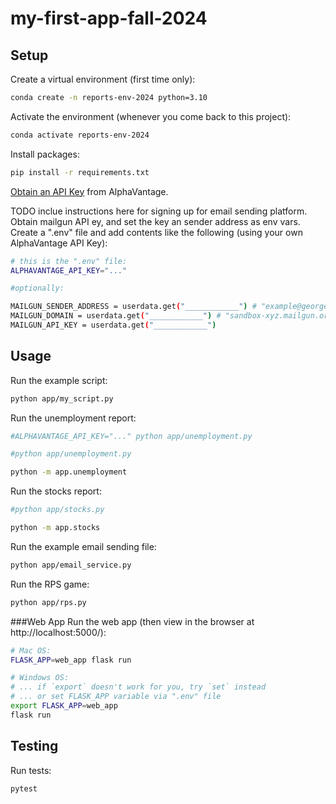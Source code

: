 # my-first-app-fall-2024

## Setup

Create a virtual environment (first time only):

```sh
conda create -n reports-env-2024 python=3.10
```

Activate the environment (whenever you come back to this project):

```sh
conda activate reports-env-2024
```

Install packages:

```sh
pip install -r requirements.txt
```

[Obtain an API Key](https://www.alphavantage.co/support/#api-key) from AlphaVantage.

TODO inclue instructions here for signing up for email sending platform. Obtain mailgun API ey, and set the key an sender address as env vars. 
Create a ".env" file and add contents like the following (using your own AlphaVantage API Key):

```sh
# this is the ".env" file:
ALPHAVANTAGE_API_KEY="..."

#optionally:

MAILGUN_SENDER_ADDRESS = userdata.get("____________") # "example@georgetown.edu"
MAILGUN_DOMAIN = userdata.get("____________") # "sandbox-xyz.mailgun.org"
MAILGUN_API_KEY = userdata.get("____________")
```


## Usage

Run the example script:

```sh
python app/my_script.py
```

Run the unemployment report:

```sh
#ALPHAVANTAGE_API_KEY="..." python app/unemployment.py

#python app/unemployment.py

python -m app.unemployment
```

Run the stocks report:

```sh
#python app/stocks.py

python -m app.stocks
```

Run the example email sending file:

``` sh
python app/email_service.py
```

Run the RPS game: 
```sh
python app/rps.py 
```


###Web App 
Run the web app (then view in the browser at http://localhost:5000/):

```sh
# Mac OS:
FLASK_APP=web_app flask run

# Windows OS:
# ... if `export` doesn't work for you, try `set` instead
# ... or set FLASK_APP variable via ".env" file
export FLASK_APP=web_app
flask run
```

## Testing

Run tests: 

```sh
pytest
```

